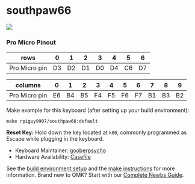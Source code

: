 # southpaw66

![](https://i.imgur.com/Mzmhsedl.jpg)

### Pro Micro Pinout
| rows            | 0   | 1   | 2   | 3   | 4   | 5   | 6   |
| --------------- | --- | --- | --- | --- | --- | --- | --- |
| Pro Micro pin   | D3  | D2  | D1  | D0  | D4  | C6  | D7  |

| columns         | 0   | 1   | 2   | 3   | 4   | 5   | 6   | 7   | 8   | 9   |
| --------------- | --- | --- | --- | --- | --- | --- | --- | --- | --- | --- |
| Pro Micro pin   | E6  | B4  | B5  | F4  | F5  | F6  | F7  | B1  | B3  | B2  |


Make example for this keyboard (after setting up your build environment):

    make rpiguy9907/southpaw66:default

**Reset Key:** Hold down the key located at `k00`, commonly programmed as Escape while plugging in the keyboard.

* Keyboard Maintainer: [gooberpsycho](https://github.com/gooberpsycho)
* Hardware Availability: [Casefile](https://github.com/rpiguy9907/Keyboards/tree/master/Southpaw66)

See the [build environment setup](https://docs.qmk.fm/#/getting_started_build_tools) and the [make instructions](https://docs.qmk.fm/#/getting_started_make_guide) for more information. Brand new to QMK? Start with our [Complete Newbs Guide](https://docs.qmk.fm/#/newbs).
